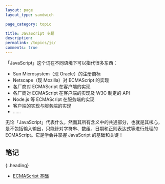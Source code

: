 ```yaml
---
layout: page
layout_type: sandwich

page_category: topic

title: JavaScript 专题
description: 
permalink: /topics/js/
comments: true
---
```


「JavaScript」这个词在不同语境下可以指代很多东西：

- Sun Microsystem（现 Oracle）的注册商标
- Netscape（现 Mozilla）对 ECMAScript 的实现
- 各厂商对 ECMAScript 在客户端的实现
- 各厂商对 ECMAScript 在客户端的实现及 W3C 制定的 API
- Node.js 等 ECMAScript 在服务端的实现
- 客户端的实现与服务端的实现
- ……

无论「JavaScript」代表什么，然而其所有含义中的共通部分，也就是其核心，是不包括输入输出，只能针对字符串、数组、日期和正则表达式等进行处理的 ECMAScript。它是学会并掌握 JavaScript 的基础和关键！

## 笔记
{:.heading}

- [ECMAScript 基础](/es-basics/)

